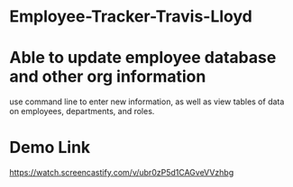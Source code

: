 # Employee-Tracker-Travis-Lloyd


# Able to update employee database and other org information

use command line to enter new information, as well as view tables of data on employees, departments, and roles.

# Demo Link
https://watch.screencastify.com/v/ubr0zP5d1CAGveVVzhbg
